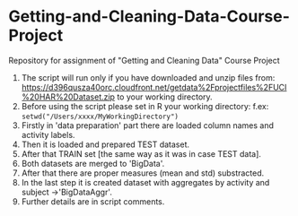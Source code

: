 # Getting-and-Cleaning-Data-Course-Project
Repository for assignment of "Getting and Cleaning Data" Course Project

1. The script will run only if you have downloaded and unzip files from:
https://d396qusza40orc.cloudfront.net/getdata%2Fprojectfiles%2FUCI%20HAR%20Dataset.zip
to your working directory.
2. Before using the script please set in R your working directory:
f.ex:
`setwd("/Users/xxxx/MyWorkingDirectory")`
3. Firstly in 'data preparation' part there are loaded column names and activity labels.
4. Then it is loaded and prepared TEST dataset.
5. After that TRAIN set [the same way as it was in case TEST data].
6. Both datasets are merged to 'BigData'.
7. After that there are proper measures (mean and std) substracted.
8. In the last step it is created dataset with aggregates by activity and subject ->'BigDataAggr'.
9. Further details are in script comments. 
